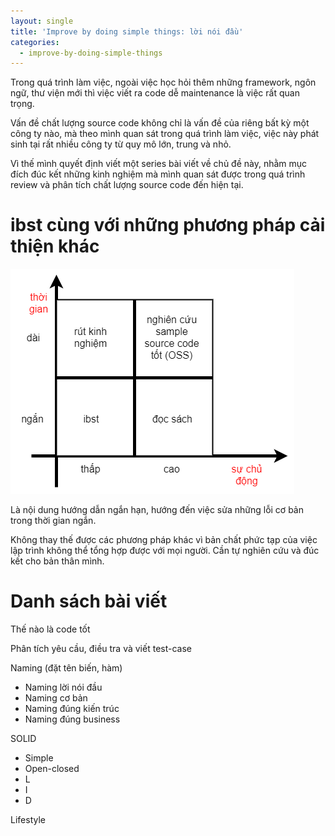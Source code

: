 ```yaml
---
layout: single
title: 'Improve by doing simple things: lời nói đầu'
categories:
  - improve-by-doing-simple-things
---
```


Trong quá trình làm việc, ngoài việc học hỏi thêm những framework, ngôn ngữ, thư viện mới thì việc viết ra code dễ maintenance là việc rất quan trọng.

Vấn đề chất lượng source code không chỉ là vấn đề của riêng bất kỳ một công ty nào, mà theo mình quan sát trong quá trình làm việc, việc này phát sinh tại rất nhiều công ty từ quy mô lớn, trung và nhỏ.

Vì thế mình quyết định viết một series bài viết về chủ đề này, nhằm mục đích đúc kết những kinh nghiệm mà mình quan sát được trong quá trình review và phân tích chất lượng source code đến hiện tại.

# ibst cùng với những phương pháp cải thiện khác

![what is ibst](/assets/ibst/what-is-ibst.png)

Là nội dung hướng dẫn ngắn hạn, hướng đến việc sửa những lỗi cơ bản trong thời gian ngắn.

Không thay thế được các phương pháp khác vì bản chất phức tạp của việc lập trình không thể tổng hợp được với mọi người. Cần tự nghiên cứu và đúc kết cho bản thân mình.

# Danh sách bài viết

Thế nào là code tốt

Phân tích yêu cầu, điều tra và viết test-case

Naming (đặt tên biến, hàm)

- Naming lời nói đầu
- Naming cơ bản
- Naming đúng kiến trúc
- Naming đúng business

SOLID

- Simple
- Open-closed
- L
- I
- D

Lifestyle
